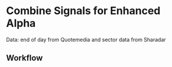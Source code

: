 # Combine Signals for Enhanced Alpha

Data: end of day from Quotemedia and sector data from Sharadar

## Workflow

